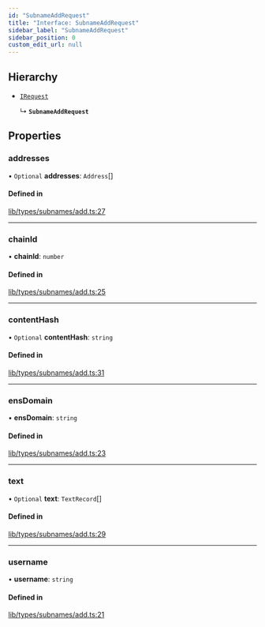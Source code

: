 ```yaml
---
id: "SubnameAddRequest"
title: "Interface: SubnameAddRequest"
sidebar_label: "SubnameAddRequest"
sidebar_position: 0
custom_edit_url: null
---
```


## Hierarchy

- [`IRequest`](IRequest.md)

  ↳ **`SubnameAddRequest`**

## Properties

### addresses

• `Optional` **addresses**: `Address`[]

#### Defined in

[lib/types/subnames/add.ts:27](https://github.com/JustaName-id/JustaName-sdk/blob/5718518/packages/@justaname.id/sdk/src/lib/types/subnames/add.ts#L27)

___

### chainId

• **chainId**: `number`

#### Defined in

[lib/types/subnames/add.ts:25](https://github.com/JustaName-id/JustaName-sdk/blob/5718518/packages/@justaname.id/sdk/src/lib/types/subnames/add.ts#L25)

___

### contentHash

• `Optional` **contentHash**: `string`

#### Defined in

[lib/types/subnames/add.ts:31](https://github.com/JustaName-id/JustaName-sdk/blob/5718518/packages/@justaname.id/sdk/src/lib/types/subnames/add.ts#L31)

___

### ensDomain

• **ensDomain**: `string`

#### Defined in

[lib/types/subnames/add.ts:23](https://github.com/JustaName-id/JustaName-sdk/blob/5718518/packages/@justaname.id/sdk/src/lib/types/subnames/add.ts#L23)

___

### text

• `Optional` **text**: `TextRecord`[]

#### Defined in

[lib/types/subnames/add.ts:29](https://github.com/JustaName-id/JustaName-sdk/blob/5718518/packages/@justaname.id/sdk/src/lib/types/subnames/add.ts#L29)

___

### username

• **username**: `string`

#### Defined in

[lib/types/subnames/add.ts:21](https://github.com/JustaName-id/JustaName-sdk/blob/5718518/packages/@justaname.id/sdk/src/lib/types/subnames/add.ts#L21)
